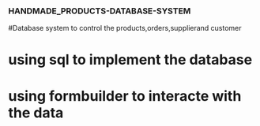 ### HANDMADE_PRODUCTS-DATABASE-SYSTEM
#Database system to control the products,orders,supplierand customer
# using sql to implement the database 
# using formbuilder to interacte with the data 
